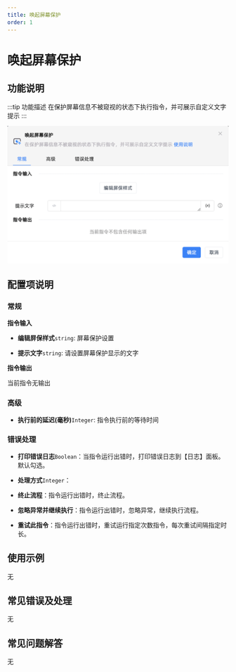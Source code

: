 ```yaml
---
title: 唤起屏幕保护
order: 1
---
```


# 唤起屏幕保护

## 功能说明

:::tip 功能描述
在保护屏幕信息不被窥视的状态下执行指令，并可展示自定义文字提示
:::

![唤起屏幕保护](../../../assets/唤起屏幕保护_command.png)

## 配置项说明

### 常规

**指令输入**

- **编辑屏保样式**`string`: 屏幕保护设置

- **提示文字**`string`: 请设置屏幕保护显示的文字


**指令输出**

当前指令无输出

### 高级

- **执行前的延迟(毫秒)**`Integer`: 指令执行前的等待时间

### 错误处理

- **打印错误日志**`Boolean`：当指令运行出错时，打印错误日志到【日志】面板。默认勾选。

- **处理方式**`Integer`：

 - **终止流程**：指令运行出错时，终止流程。

 - **忽略异常并继续执行**：指令运行出错时，忽略异常，继续执行流程。

 - **重试此指令**：指令运行出错时，重试运行指定次数指令，每次重试间隔指定时长。

## 使用示例
无

## 常见错误及处理

无

## 常见问题解答

无

